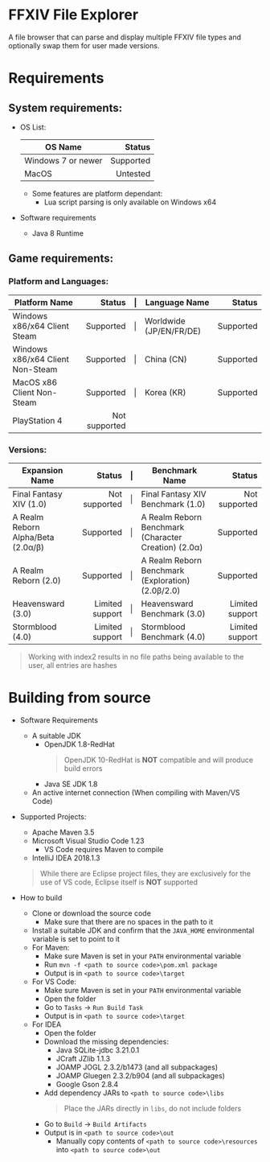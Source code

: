FFXIV File Explorer  
===================  

A file browser that can parse and display multiple FFXIV file types and optionally swap them for user made versions.  



Requirements  
===================  

##  System requirements:  

* OS List:

    | OS Name                                        | Status    |  
    |------------------------------------------------|----------:|  
    | Windows 7 or newer                             | Supported |  
    | MacOS                                          |  Untested |  

    * Some features are platform dependant:  
        * Lua script parsing is only available on Windows x64  

* Software requirements  
    * Java 8 Runtime  


## Game requirements:  
### Platform and Languages:  

| Platform Name                    | Status        | \| | Language Name           | Status    |  
|----------------------------------|--------------:|----|-------------------------|----------:|  
| Windows x86/x64 Client Steam     |     Supported | \| | Worldwide (JP/EN/FR/DE) | Supported |  
| Windows x86/x64 Client Non-Steam |     Supported | \| | China (CN)              | Supported |  
| MacOS x86 Client Non-Steam       |     Supported | \| | Korea (KR)              | Supported |  
| PlayStation 4                    | Not supported |  

### Versions:  

| Expansion Name                     | Status          | \| | Benchmark Name                                       | Status          |  
|------------------------------------|----------------:|----|------------------------------------------------------|----------------:|  
| Final Fantasy XIV (1.0)            |   Not supported | \| | Final Fantasy XIV Benchmark (1.0)                    |   Not supported |  
| A Realm Reborn Alpha/Beta (2.0α/β) |       Supported | \| | A Realm Reborn Benchmark (Character Creation) (2.0α) |       Supported |  
| A Realm Reborn (2.0)               |       Supported | \| | A Realm Reborn Benchmark (Exploration) (2.0β/2.0)    |       Supported |  
| Heavensward (3.0)                  | Limited support | \| | Heavensward Benchmark (3.0)                          | Limited support |  
| Stormblood (4.0)                   | Limited support | \| | Stormblood Benchmark (4.0)                           | Limited support |  

> Working with index2 results in no file paths being available to the user, all entries are hashes


Building from source
===================  

* Software Requirements
    * A suitable JDK
        * OpenJDK 1.8-RedHat
            > OpenJDK 10-RedHat is **NOT** compatible and will produce build errors
        * Java SE JDK 1.8
    * An active internet connection (When compiling with Maven/VS Code)

* Supported Projects:
    * Apache Maven 3.5
    * Microsoft Visual Studio Code 1.23
        * VS Code requires Maven to compile
    * IntelliJ IDEA 2018.1.3

    > While there are Eclipse project files, they are exclusively for the use of VS code, Eclipse itself is **NOT** supported

* How to build
    * Clone or download the source code
        * Make sure that there are no spaces in the path to it
    * Install a suitable JDK and confirm that the `JAVA_HOME` environmental variable is set to point to it
    * For Maven:
        * Make sure Maven is set in your `PATH` environmental variable
        * Run `mvn -f <path to source code>\pom.xml package`
        * Output is in `<path to source code>\target`
    * For VS Code:
        * Make sure Maven is set in your `PATH` environmental variable
        * Open the folder
        * Go to `Tasks` → `Run Build Task`
        * Output is in `<path to source code>\target`
    * For IDEA
        * Open the folder
        * Download the missing dependencies:
            * Java SQLite-jdbc 3.21.0.1
            * JCraft JZlib 1.1.3
            * JOAMP JOGL 2.3.2/b1473 (and all subpackages)
            * JOAMP Gluegen 2.3.2/b904 (and all subpackages)
            * Google Gson 2.8.4
        * Add dependency JARs to `<path to source code>\libs`
            > Place the JARs directly in `libs`, do not include folders
        * Go to `Build` → `Build Artifacts`
        * Output is in `<path to source code>\out`
            * Manually copy contents of `<path to source code>\resources` into `<path to source code>\out`
